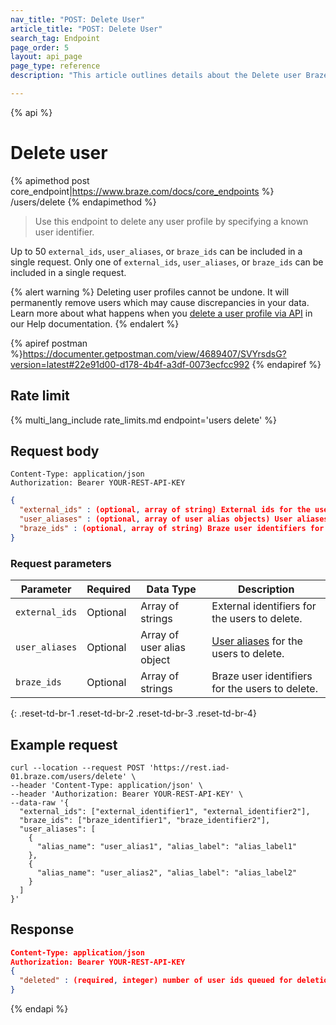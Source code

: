 ```yaml
---
nav_title: "POST: Delete User"
article_title: "POST: Delete User"
search_tag: Endpoint
page_order: 5
layout: api_page
page_type: reference
description: "This article outlines details about the Delete user Braze endpoint."

---
```

{% api %}
# Delete user
{% apimethod post core_endpoint|https://www.braze.com/docs/core_endpoints %} 
/users/delete
{% endapimethod %}

> Use this endpoint to delete any user profile by specifying a known user identifier.

Up to 50 `external_ids`, `user_aliases`, or `braze_ids` can be included in a single request. Only one of `external_ids`, `user_aliases`, or `braze_ids` can be included in a single request.

{% alert warning %}
Deleting user profiles cannot be undone. It will permanently remove users which may cause discrepancies in your data. Learn more about what happens when you [delete a user profile via API]({{site.baseurl}}/help/help_articles/api/delete_user/) in our Help documentation.
{% endalert %}

{% apiref postman %}https://documenter.getpostman.com/view/4689407/SVYrsdsG?version=latest#22e91d00-d178-4b4f-a3df-0073ecfcc992 {% endapiref %}

## Rate limit

{% multi_lang_include rate_limits.md endpoint='users delete' %}

## Request body

```
Content-Type: application/json
Authorization: Bearer YOUR-REST-API-KEY
```

```json
{
  "external_ids" : (optional, array of string) External ids for the users to delete,
  "user_aliases" : (optional, array of user alias objects) User aliases for the users to delete,
  "braze_ids" : (optional, array of string) Braze user identifiers for the users to delete
}
```
### Request parameters

| Parameter | Required | Data Type | Description |
| --------- | ---------| --------- | ----------- |
| `external_ids` | Optional | Array of strings | External identifiers for the users to delete. |
| `user_aliases` | Optional | Array of user alias object | [User aliases]({{site.baseurl}}/api/objects_filters/user_alias_object/) for the users to delete. |
| `braze_ids` | Optional | Array of strings | Braze user identifiers for the users to delete. |
{: .reset-td-br-1 .reset-td-br-2 .reset-td-br-3  .reset-td-br-4}

## Example request
```
curl --location --request POST 'https://rest.iad-01.braze.com/users/delete' \
--header 'Content-Type: application/json' \
--header 'Authorization: Bearer YOUR-REST-API-KEY' \
--data-raw '{
  "external_ids": ["external_identifier1", "external_identifier2"],
  "braze_ids": ["braze_identifier1", "braze_identifier2"],
  "user_aliases": [
    {
      "alias_name": "user_alias1", "alias_label": "alias_label1"
    },
    {
      "alias_name": "user_alias2", "alias_label": "alias_label2"
    }
  ]
}'
```

## Response

```json
Content-Type: application/json
Authorization: Bearer YOUR-REST-API-KEY
{
  "deleted" : (required, integer) number of user ids queued for deletion
}
```
{% endapi %}


